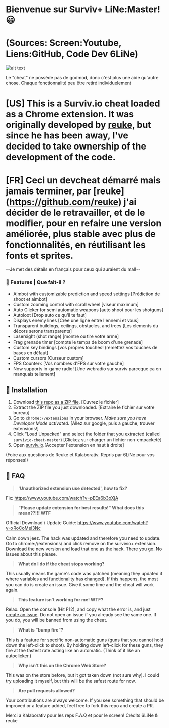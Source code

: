 # Bienvenue sur Surviv+ LiNe:Master! 😃 
# (Sources: Screen:Youtube, Liens:GitHub, Code Dev 6LiNe)

![alt text](https://i.ibb.co/RT1sSZ4/Screenshot-96.png "Survivio Banner")

Le "cheat" ne possède pas de godmod, donc c'est plus une aide qu'autre chose.
Chaque fonctionnalité peu être retiré individuelement
# [US] This is a Surviv.io cheat loaded as a Chrome extension. It was originally developed by [reuke](https://github.com/reuke), but since he has been away, I've decided to take ownership of the development of the code.

# [FR] Ceci un devcheat démarré mais jamais terminer, par [reuke] (https://github.com/reuke) j'ai décider de le retravailler, et de le modifier, pour en refaire une version améliorée, plus stable avec plus de fonctionnalités, en réutilisant les fonts et sprites.

--Je met des détails en français pour ceux qui auraient du mal!--


### 💪 Features | Que fait-il ?

* Aimbot with customizable prediction and speed settings        [Prédiction de shoot et aimbot]
* Custom zooming control with scroll wheel          [viseur maximum]
* Auto Clicker for semi automatic weapons               [auto shoot pour les shotguns]
* Autoloot                    [Drop auto ce qu'il te faut]
* Displays enemy lines                [Crée une ligne entre l'ennemi et vous]
* Transparent buildings, ceilings, obstacles, and trees  [Les elements du décors serons transparents]
* Lasersight (shot range)  [montre ou tire votre arme]
* Frag grenade timer   [compte le temps de boom d'une grenade]
* Custom key bindings        [vos propres touches! (remettez vos touches de bases en défaut]
* Custom cursors                        [Curseur custom]
* FPS Counter<          [Vos nombres d'FPS sur votre gauche]
* Now supports in-game radio!          [Une webradio sur surviv parceque ça en manquais tellement]

## 🔨 Installation

1. Download [this repo as a ZIP file](https://github.com/Kalaborative/survivio-cheat/archive/master.zip). [Ouvrez le fichier]
2. Extract the ZIP file you just downloaded. [Extraire le fichier sur votre bureau]
3. Go to `chrome://extensions` in your browser. *Make sure you have Developer Mode activated.* [Allez sur google, puis a gauche, trouver extensions!]
4. Click "Load Unpacked" and select the folder that you extracted (called `survivio-cheat-master`) [Clickez sur charger un fichier non-empacketé]
5. Open [surviv.io](http://surviv.io).[Accepter l'extension en haut à droite]


(Foire aux questions de Reuke et Kalaborativ. Repris par 6LiNe pour vos réponses!)
## 🤔 FAQ
> **'Unauthorized extension use detected', how to fix?**

Fix: https://www.youtube.com/watch?v=pEEa6b3oXjA

> **"Please update extension for best results!" What does this mean??!!! WTF**

Official Download / Update Guide: https://www.youtube.com/watch?v=xRoCoMei3Nc

Calm down jeez. The hack was updated and therefore you need to update. Go to chrome://extensions/ and click remove on the survivio+ extension. Download the new version and load that one as the hack. There you go. No issues about this please.
> **What do I do if the cheat stops working?**

This usually means the game's code was patched (meaning they updated it where variables and functionality has changed). If this happens, the most you can do is create an issue. Give it some time and the cheat will work again.

> **This feature isn't working for me! WTF?**

Relax. Open the console (Hit F12), and copy what the error is, and just [create an issue](https://github.com/Kalaborative/survivio-cheat/issues). Do not open an issue if you already see the same one. If you do, you will be banned from using the cheat.

> **What is "bump fire"?**

This is a feature for specific non-automatic guns (guns that you cannot hold down the left-click to shoot). By holding down left-click for these guns, they fire at the fastest rate acting like an automatic. (Think of it like an autoclicker.)

> **Why isn't this on the Chrome Web Store?**

This was on the store before, but it got taken down (not sure why). I could try uploading it myself, but this will be the safest route for now.

> **Are pull requests allowed?**

Your contributions are always welcome. If you see something that should be improved or a feature added, feel free to fork this repo and create a PR. 

Merci a Kalaborativ pour les reps F.A.Q et pour le screen!
Crédits 6LiNe & reuke
